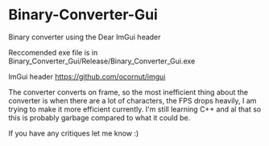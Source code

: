 # Binary-Converter-Gui

Binary converter using the Dear ImGui header

Reccomended exe file is in Binary_Converter_Gui/Release/Binary_Converter_Gui.exe

ImGui header https://github.com/ocornut/imgui

The converter converts on frame, so the most inefficient thing about the converter is when there are a lot of characters,
the FPS drops heavily, I am trying to make it more efficient currently. I'm still learning C++ and al that so this is probably garbage
compared to what it could be.

If you have any critiques let me know :) 
